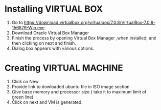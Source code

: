 # Installing VIRTUAL BOX
1. Go to https://download.virtualbox.org/virtualbox/7.0.8/VirtualBox-7.0.8-156879-Win.exe
2. Download Oracle Virtual Box Manager
3. Finish the process by opening Virtual Box Manager ,when installed, and then clicking on next and finish.
4. Dialog box appears with various options.

# Creating VIRTUAL MACHINE
1. Click on New
2. Provide link to dowloaded ubuntu file in ISO image section
3. Give base memory and processor size ( take it to maximum limit of green line)
4. Click on next and VM is generated.
